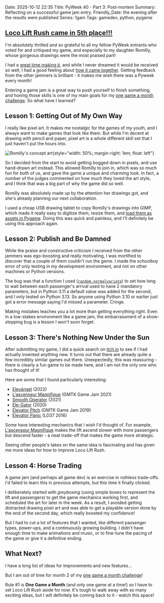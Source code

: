 Date: 2025-10-12 22:35
Title: PyWeek 40 - Part 3: Post-mortem
Summary: Reflecting on a successful game jam entry.
Friendly_Date: the evening after the results were published
Series: 1gam
Tags: gamedev, python, pygame


## **[Loco Lift Rush came in 5th place!!!][1]**

I'm absolutely thrilled and so grateful to all my fellow PyWeek entrants who
voted for and critiqued my game, and especially to my daughter Romilly, whose
gorgeous drawings were the most praised part!

I had a [great time making it][2], and while I never dreamed it would be received
so well, I had a good feeling about [how it came together][3].  Getting feedback
from the other jammers is brilliant - it makes me wish there was a Pyweek every
month!

Entering a game jam is a great way to push yourself to finish something, and
honing those skills is one of my main goals for my [one game a month
challenge][4]. So what have I learned?


## Lesson 1: Getting Out of My Own Way
I really like pixel art. It makes me nostalgic for the games of my youth, and I
always want to make games that look like them. But while I'm decent at drawing
with pencil and paper, pixel art is a whole different skill
set that I just haven't put the hours into.

![Romilly's concept art]({static}loco-lift-rush-romilly-concept-art.jpg){style="width: 50%; margin-right: 1em; float: left"}

So I decided from the start to avoid getting bogged down in pixels, and use
hand-drawn art instead. This allowed Romilly to join in, which was so much fun
for both of us, and gave the game a unique and charming look. In fact, a number
of the judges commented on how much they loved the art style, and I think that
was a big part of why the game did so well.

Romilly was absolutely made up by the attention her drawings
got, and she's already planning our next collaboration.

I used a cheap USB drawing tablet to copy Romilly's drawings into GIMP, which
made it really easy to digitize them, resize them, and [load them as assets in
Pygame][12].  Doing this was quick and painless, and I'll definitely be
using this approach again.


## Lesson 2: Publish and Be Damned
While the praise and constructive criticism I received from the other jammers
was ego-boosting and really motivating, I was mortified to discover that a
couple of them couldn't run the game. I made the schoolboy error of only testing
in my development environment, and not on other machines or Python versions.

The bug was that a function I used ([`random.normalvariate`][13]) to set how
long to wait between each passenger's arrival used to have 2 mandatory
parameters, but in Python 3.11 a default value was added for the second, and I
only tested on Python 3.13. So anyone using Python 3.10 or earlier just got a
error message saying I'd missed a parameter. Cringe.

Making mistakes teaches you a lot more than getting everything right. Even in a
low-stakes environment like a game jam, the embarrassment of a show-stopping bug
is a lesson I won't soon forget.


## Lesson 3: There's Nothing New Under the Sun
After submitting my game, I did a quick search on [itch.io][5] to see if I had
actually invented anything new. It turns out that there are already quite a few
incredibly similar games out there. Unexpectedly, this was reassuring - there is
clearly a fun game to be made here, and I am not the only one who has thought of
it!

Here are some that I found particularly interesting:

- [Elevángel][11] (2022)
- [L'ascenseur Magnifique][9] (GMTK Game Jam 2021)
- [Smooth Operator][10] (2021)
- [Ele-Gator][6] (2020)
- [Elevator Pitch][7] (GMTK Game Jam 2019)
- [Elevator Panic][8] (LD37 2016)

Some have interesting mechanics that I wish I'd thought of. For example,
[L'ascenseur Magnifique][9] makes the lift ascend slower with more passengers
but descend faster - a neat trade-off that makes the game more strategic.

Seeing other people's takes on the same idea is fascinating and has given me
more ideas for how to improve Loco Lift Rush.


## Lesson 4: Horse Trading
A game jam (and perhaps all game dev) is an exercise in ruthless trade-offs.
I'd failed to learn this in previous attempts, but this time it finally clicked.

I deliberately started with *greyboxing* (using simple boxes to represent the
lift and passengers) to get the game mechanics working first, and scheduled the
art for later in the week. As a result, I avoided getting distracted drawing
pixel art and was able to get a playable version done by the end of the second
day, which really boosted my confidence!

But I had to cut a lot of features that I wanted, like different passenger
types, power-ups, and a continuously growing building.  I didn't have enough
time to make animations and music, or to fine-tune the pacing
of the game or give it a definitive ending.


## What Next?
I have a long list of ideas for improvements and new features...

But I am out of time for month 2 of my [one game a month challenge][4]!

Rule #1 is **One Game a Month** (and only one game at a time!)
so I have to set Loco Lift Rush aside for now. It's tough to walk away with so
many exciting ideas, but I will definitely be coming back to it - watch this
space!


[1]: https://pyweek.org/40/ratings/
[2]: /pyweek-40
[3]: /pyweek-40-part-2-submission
[4]: /1gam
[5]: https://itch.io
[6]: https://wefiends.itch.io/elevator-panic
[7]: https://joespacio.itch.io/elevator-pitch
[8]: https://wingbeat-studios.itch.io/ele-gator
[9]: https://nicmagnier.itch.io/magnifique
[10]: https://quandtm.itch.io/smooth-operator
[11]: https://kotzi.itch.io/elevngel
[12]: /cover-your-assets
[13]: https://docs.python.org/3.13/library/random.html#random.normalvariate
